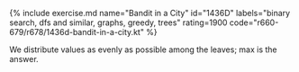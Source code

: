 {% include exercise.md name="Bandit in a City" id="1436D" labels="binary search, dfs and similar, graphs, greedy, trees" rating=1900 code="r660-679/r678/1436d-bandit-in-a-city.kt" %}

We distribute values as evenly as possible among the leaves; max is the answer.
